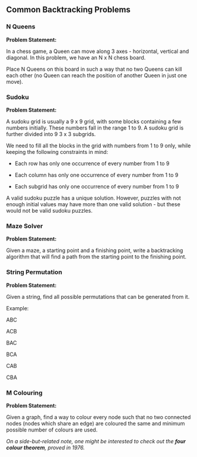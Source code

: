 ## Common Backtracking Problems

### N Queens

**Problem Statement:**

In a chess game, a Queen can move along 3 axes - horizontal, vertical and diagonal. In this problem, we have an N x N chess board. 

Place N Queens on this board in such a way that no two Queens can kill each other (no Queen can reach the position of another Queen in just one move).

### Sudoku

**Problem Statement:**

A sudoku grid is usually a 9 x 9 grid, with some blocks containing a few numbers initially. These numbers fall in the range 1 to 9. A sudoku grid is further divided into 9 3 x 3 subgrids.

We need to fill all the blocks in the grid with numbers from 1 to 9 only, while keeping the following constraints in mind:

- Each row has only one occurrence of every number from 1 to 9

- Each column has only one occurrence of every number from 1 to 9

- Each subgrid has only one occurrence of every number from 1 to 9

A valid sudoku puzzle has a unique solution. However, puzzles with not enough initial values may have more than one valid solution - but these would not be valid sudoku puzzles.

### Maze Solver

**Problem Statement:**

Given a maze, a starting point and a finishing point, write a backtracking algorithm that will find a path from the starting point to the finishing point.

### String Permutation

**Problem Statement:**

Given a string, find all possible permutations that can be generated from it.

Example:

ABC

ACB

BAC

BCA

CAB

CBA

### M Colouring

**Problem Statement:**

Given a graph, find a way to colour every node such that no two connected nodes (nodes which share an edge) are coloured the same and minimum possible number of colours are used.

*On a side-but-related note, one might be interested to check out the ***four colour theorem***, proved in 1976.*
